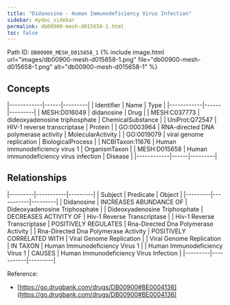 ```yaml
---
title: "Didanosine - Human Immunodeficiency Virus Infection"
sidebar: mydoc_sidebar
permalink: db00900-mesh-d015658-1.html
toc: false 
---
```



Path ID: `DB00900_MESH_D015658_1`
{% include image.html url="images/db00900-mesh-d015658-1.png" file="db00900-mesh-d015658-1.png" alt="db00900-mesh-d015658-1" %}

## Concepts

|------------|------|---------|
| Identifier | Name | Type    |
|------------|------|---------|
| MESH:D016049 | didanosine | Drug |
| MESH:C037773 | dideoxyadenosine triphosphate | ChemicalSubstance |
| UniProt:Q72547 | HIV-1 reverse transcriptase | Protein |
| GO:0003964 | RNA-directed DNA polymerase activity | MolecularActivity |
| GO:0019079 | viral genome replication | BiologicalProcess |
| NCBITaxon:11676 | Human immunodeficiency virus 1 | OrganismTaxon |
| MESH:D015658 | Human immunodeficiency virus infection | Disease |
|------------|------|---------|

## Relationships

|---------|-----------|---------|
| Subject | Predicate | Object  |
|---------|-----------|---------|
| Didanosine | INCREASES ABUNDANCE OF | Dideoxyadenosine Triphosphate |
| Dideoxyadenosine Triphosphate | DECREASES ACTIVITY OF | Hiv-1 Reverse Transcriptase |
| Hiv-1 Reverse Transcriptase | POSITIVELY REGULATES | Rna-Directed Dna Polymerase Activity |
| Rna-Directed Dna Polymerase Activity | POSITIVELY CORRELATED WITH | Viral Genome Replication |
| Viral Genome Replication | IN TAXON | Human Immunodeficiency Virus 1 |
| Human Immunodeficiency Virus 1 | CAUSES | Human Immunodeficiency Virus Infection |
|---------|-----------|---------|

Reference: 
  - [https://go.drugbank.com/drugs/DB00900#BE0004136](https://go.drugbank.com/drugs/DB00900#BE0004136)
